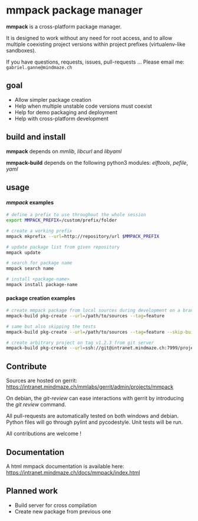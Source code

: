 # **mmpack** package manager

**mmpack** is a cross-platform package manager.

It is designed to work without any need for root access, and to allow multiple
coexisting project versions within project prefixes (virtualenv-like sandboxes).

If you have questions, requests, issues, pull-requests ...
Please email me: `gabriel.ganne@mindmaze.ch`

## goal

* Allow simpler package creation
* Help when multiple unstable code versions must coexist
* Help for demo packaging and deployment
* Help with cross-platform development

## build and install

**mmpack** depends on *mmlib*, *libcurl* and *libyaml*

**mmpack-build** depends on the following python3 modules: *elftools*, *pefile*, *yaml*

## usage

#### *mmpack* examples

``` bash
# define a prefix to use throughout the whole session
export MMPACK_PREFIX=/custom/prefix/folder

# create a working prefix
mmpack mkprefix --url=http://repository/url $MMPACK_PREFIX

# update package list from given repository
mmpack update

# search for package name
mmpack search name

# install <package-name>
mmpack install package-name
```

#### package creation examples
``` bash
# create mmpack package from local sources during development on a branch named *feature*
mmpack-build pkg-create --url=/path/to/sources --tag=feature

# same but also skipping the tests
mmpack-build pkg-create --url=/path/to/sources --tag=feature --skip-build-tests

# create arbitrary project on tag v1.2.3 from git server
mmpack-build pkg-create --url=ssh://git@intranet.mindmaze.ch:7999/project.git --tag=v1.2.3
```

## Contribute

Sources are hosted on gerrit: https://intranet.mindmaze.ch/mmlabs/gerrit/admin/projects/mmpack

On debian, the *git-review* can ease interactions with gerrit by introducing the
*git review* command.

All pull-requests are automatically tested on both windows and debian.
Python files will go through pylint and pycodestyle. Unit tests will be run.

All contributions are welcome !

## Documentation

A html mmpack documentation is available here: https://intranet.mindmaze.ch/docs/mmpack/index.html

## Planned work
* Build server for cross compilation
* Create new package from previous one
